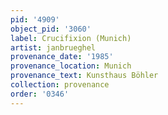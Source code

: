 ```yaml
---
pid: '4909'
object_pid: '3060'
label: Crucifixion (Munich)
artist: janbrueghel
provenance_date: '1985'
provenance_location: Munich
provenance_text: Kunsthaus Böhler
collection: provenance
order: '0346'
---
```

